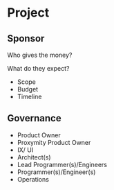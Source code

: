 # Project

## Sponsor

Who gives the money?

What do they expect?

* Scope
* Budget
* Timeline

## Governance

* Product Owner
* Proxymity Product Owner
* IX/ UI
* Architect(s)
* Lead Programmer(s)/Engineers
* Programmer(s)/Engineer(s)
* Operations
